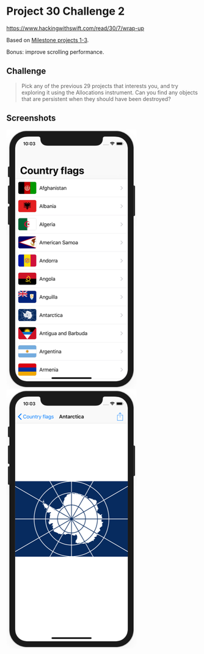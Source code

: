 # Project 30 Challenge 2

https://www.hackingwithswift.com/read/30/7/wrap-up

Based on [Milestone projects 1-3](../06-Milestone-Projects1-3).

Bonus: improve scrolling performance.

## Challenge

>Pick any of the previous 29 projects that interests you, and try exploring it using the Allocations instrument. Can you find any objects that are persistent when they should have been destroyed?

## Screenshots

![screenshot1](screenshots/screen01.png)
![screenshot2](screenshots/screen02.png)
